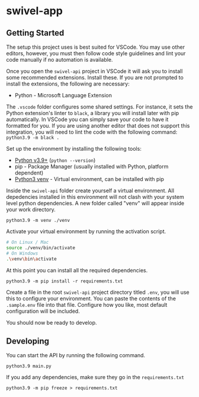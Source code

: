 # swivel-app

## Getting Started

The setup this project uses is best suited for VSCode. You may use other editors, however, you must then follow code style guidelines and lint your code manually if no automation is available.

Once you open the `swivel-api` project in VSCode it will ask you to install some recommended extensions. Install these. If you are not prompted to install the extensions, the following are necessary:
- Python - Microsoft Language Extension

The `.vscode` folder configures some shared settings. For instance, it sets the Python extension's linter to `black`, a library you will install later with pip automatically. In VSCode you can simply save your code to have it formatted for you. If you are using another editor that does not support this integration, you will need to lint the code with the following command: `python3.9 -m black .`

Set up the environment by installing the following tools:
- [Python v3.9+](https://www.python.org/downloads/) (`python --version`)
- pip - Package Manager (usually installed with Python, platform dependent)
- [Python3 venv](https://docs.python.org/3/library/venv.html) - Virtual environment, can be installed with pip

Inside the `swivel-api` folder create yourself a virtual environment. All depedencies installed in this environment will not clash with your system level python dependencies. A new folder called "venv" will appear inside your work directory.

```
python3.9 -m venv ./venv
```

Activate your virtual environment by running the activation script.
```bash
# On Linux / Mac
source ./venv/bin/activate
# On Windows
.\venv\bin\activate
```

At this point you can install all the required dependencies.
```
python3.9 -m pip install -r requirements.txt
```

Create a file in the root `swivel-api` project directory titled `.env`, you will use this to configure your environment. You can paste the contents of the `.sample.env` file into that file. Configure how you like, most default configuration will be included.

You should now be ready to develop.

## Developing

You can start the API by running the following command.

```
python3.9 main.py
```

If you add any dependencies, make sure they go in the `requirements.txt`

```
python3.9 -m pip freeze > requirements.txt
```